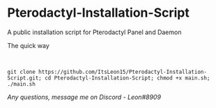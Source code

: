 # Pterodactyl-Installation-Script
A public installation script for Pterodactyl Panel and Daemon <br /> 

<p>The quick way</p> <br /> 

``git clone https://github.com/ItsLeon15/Pterodactyl-Installation-Script.git; cd Pterodactyl-Installation-Script; chmod +x main.sh; ./main.sh``

<i>Any questions, message me on Discord - Leon#8909<i>

